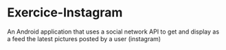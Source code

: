 # Exercice-Instagram
An Android application that uses a social network API to get and display as a feed the latest pictures posted by a user (instagram)

